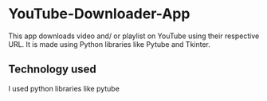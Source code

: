 # YouTube-Downloader-App
This app downloads video and/ or playlist on YouTube using their respective URL. It is made using Python libraries like Pytube and Tkinter.
## Technology used
I used python libraries like pytube
